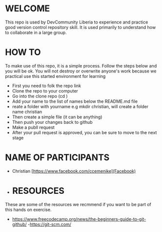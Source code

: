 # WELCOME
This repo is used by DevCommunity Liberia to experience and practice good version control repository skill. It is used primarily to understand how to collaborate in a large group.

# HOW TO
To make use of this repo, it is a simple process. Follow the steps below and you will be ok. You will not destroy or overwrite anyone's work because we practical use this started environment for learning

* First you need to folk the repo link
* Clone the repo to your computer
* Go into the clone repo (cd <nameofrepo>)
* Add your name to the list of names below the README.md file
* reate a folder with yourname e.g mkdir christian, will create a folder name christian
* Then create a simple file (it can be anything)
* Then push your changes back to github
* Make a publl request
* After your pull request is approved, you can be sure to move to the next stage


# NAME OF PARTICIPANTS
- Christian [https://www.facebook.com/ccemenike](Facebook)

* # RESOURCES
These are some of the resources we recmmend if you want to be part of this hands on exercise.
- https://www.freecodecamp.org/news/the-beginners-guide-to-git-github/
-https://git-scm.com/
